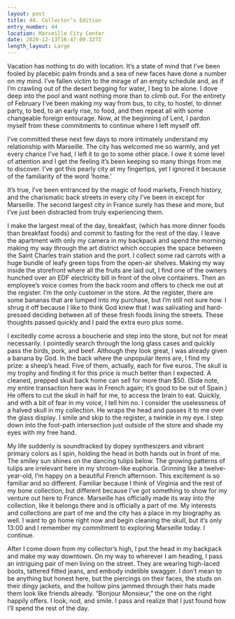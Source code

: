 ```yaml
---
layout: post
title: 44. Collector’s Edition
entry_number: 44
location: Marseille City Center
date: 2020-12-13T16:47:09.327Z
length_layout: Large
---
```

Vacation has nothing to do with location. It’s a state of mind that I’ve been fooled by placebic palm fronds and a sea of new faces have done a number on my mind. I’ve fallen victim to the mirage of an empty schedule and, as if I’m crawling out of the desert begging for water, I beg to be alone. I dove deep into the pool and want nothing more than to climb out. For the entirety of February I’ve been making my way from bus, to city, to hostel, to dinner party, to bed, to an early rise, to food, and then repeat all with some changeable foreign entourage. Now, at the beginning of Lent, I pardon myself from these commitments to continue where I left myself off.

I’ve committed these next few days to more intimately understand my relationship with Marseille. The city has welcomed me so warmly, and yet every chance I’ve had, I left it to go to some other place. I owe it some level of attention and I get the feeling it’s been keeping so many things from me to discover. I’ve got this pearly city at my fingertips, yet I ignored it because of the familiarity of the word ‘home.’

It’s true, I’ve been entranced by the magic of food markets, French history, and the charismatic back streets in every city I’ve been in except for Marseille. The second largest city in France surely has these and more, but I’ve just been distracted from truly experiencing them.

I make the largest meal of the day, breakfast, (which has more dinner foods than breakfast foods) and commit to fasting for the rest of the day. I leave the apartment with only my camera in my backpack and spend the morning making my way through the art district which occupies the space between the Saint Charles train station and the port. I collect some rad carrots with a huge bundle of leafy green tops from the open-air shelves. Making my way inside the storefront where all the fruits are laid out, I find one of the owners hunched over an EDF electricity bill in front of the olive containers. Then an employee’s voice comes from the back room and offers to check me out at the register. I’m the only customer in the store. At the register, there are some bananas that are lumped into my purchase, but I’m still not sure how. I shrug it off because I like to think God knew that I was salivating and hard-pressed deciding between all of these fresh foods lining the streets. These thoughts passed quickly and I paid the extra euro plus some.

I excitedly come across a boucherie and step into the store, but not for meat necessarily. I pointedly search through the long glass cases and quickly pass the birds, pork, and beef. Although they look great, I was already given a banana by God. In the back where the unpopular items are, I find my prize: a sheep’s head. Five of them, actually, each for five euros. The skull is my trophy and finding it for this price is much better than I expected. A cleaned, prepped skull back home can sell for more than $50. (Side note, my entire transaction here was in French again; it’s good to be out of Spain.) He offers to cut the skull in half for me, to access the brain to eat. Quickly, and with a bit of fear in my voice, I tell him no. I consider the uselessness of a halved skull in my collection. He wraps the head and passes it to me over the glass display. I smile and skip to the register, a twinkle in my eye. I step down into the foot-path intersection just outside of the store and shade my eyes with my free hand.
 
My life suddenly is soundtracked by dopey synthesizers and vibrant primary colors as I spin, holding the head in both hands out in front of me. The smiley sun shines on the dancing tulips below. The growing patterns of tulips are irrelevant here in my shroom-like euphoria. Grinning like a twelve-year-old, I’m happy on a beautiful French afternoon. This excitement is so familiar and so different. Familiar because I think of Virginia and the rest of my bone collection, but different because I’ve got something to show for my venture out here to France. Marseille has officially made its way into the collection, like it belongs there and is officially a part of me. My interests and collections are part of me and the city has a place in my biography as well. I want to go home right now and begin cleaning the skull, but it’s only 13:00 and I remember my commitment to exploring Marseille today. I continue.

After I come down from my collector’s high, I put the head in my backpack and make my way downtown. On my way to wherever I am heading, I pass an intriguing pair of men living on the street. They are wearing high-laced boots, tattered fitted jeans, and embody indelible swagger. I don’t mean to be anything but honest here, but the piercings on their faces, the studs on their dingy jackets, and the hollow pins jammed through their hats made them look like friends already. “Bonjour Monsieur,” the one on the right happily offers. I look, nod, and smile. I pass and realize that I just found how I’ll spend the rest of the day.
